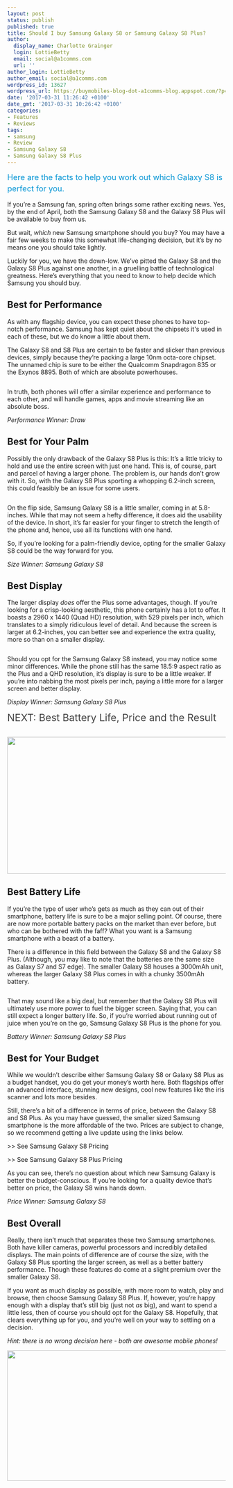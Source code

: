 ```yaml
---
layout: post
status: publish
published: true
title: Should I buy Samsung Galaxy S8 or Samsung Galaxy S8 Plus?
author:
  display_name: Charlotte Grainger
  login: LottieBetty
  email: social@a1comms.com
  url: ''
author_login: LottieBetty
author_email: social@a1comms.com
wordpress_id: 13627
wordpress_url: https://buymobiles-blog-dot-a1comms-blog.appspot.com/?p=13627
date: '2017-03-31 11:26:42 +0100'
date_gmt: '2017-03-31 10:26:42 +0100'
categories:
- Features
- Reviews
tags:
- samsung
- Review
- Samsung Galaxy S8
- Samsung Galaxy S8 Plus
---
```

<p><span class="postStandFirst" style="color: #0896d5; line-height: 26px; font-size: 18px;">Here are the facts to help you work out which Galaxy S8 is perfect for you.</span></p>
<p>If you&rsquo;re a Samsung fan, spring often brings some rather exciting news. Yes, by the end of April, both the Samsung Galaxy S8 and the Galaxy S8 Plus will be available to buy from us.</p>
<p>But wait, <em>which</em> new Samsung smartphone should you buy? You may have a fair few weeks to make this somewhat life-changing decision, but it&rsquo;s by no means one you should take lightly.</p>
<p>Luckily for you, we have the down-low. We&rsquo;ve pitted the Galaxy S8 and the Galaxy S8 Plus against one another, in a gruelling battle of technological greatness. Here&rsquo;s everything that you need to know to help decide which Samsung you should buy.</p>
<h2>Best for Performance</h2>
<p>As with any flagship device, you can expect these phones to have top-notch performance. Samsung has kept quiet about the chipsets it's used in each of these, but we do know a little about them.</p>
<p>The Galaxy S8 and S8 Plus are certain to be faster and slicker than previous devices, simply because they&rsquo;re packing a large 10nm octa-core chipset. The unnamed chip is sure to be either the Qualcomm Snapdragon 835 or the Exynos 8895. Both of which are absolute powerhouses.</p>
<p><img class="aligncenter size-full wp-image-13614" src="https://lh3.googleusercontent.com/tPB7ZAZtrQlvLjPlDbgWpE_aKdE2mFSfzWTyfXgZkxJln6AXrMyrdL1h3vWUyRTn5HFTmxIAB3u174gLbw4HzPj53g=s0" alt="" /></p>
<p>In truth, both phones will offer a similar experience and performance to each other, and will handle games, apps and movie streaming like an absolute boss.</p>
<p><em>Performance Winner: </em><em>Draw</em></p>
<h2>Best for Your Palm</h2>
<p>Possibly the only drawback of the Galaxy S8 Plus is this: It&rsquo;s a little tricky to hold and use the entire screen with just one hand. This is, of course, part and parcel of having a larger phone. The problem is, our hands don&rsquo;t grow with it. So, with the Galaxy S8 Plus sporting a whopping 6.2-inch screen, this could feasibly be an issue for some users.</p>
<p><img class="aligncenter size-full wp-image-13630" src="https://lh3.googleusercontent.com/--lf7HLzvjh5JSiAGLtZVbBKq-0e0BHxotYNV66ndo8NDGhzvO_rcL_b9pKBjiLJzmhO0YEv8KRqWb5joYjDWoo=s0" alt="" /></p>
<p>On the flip side, Samsung Galaxy S8 is a little smaller, coming in at 5.8-inches. While that may not seem a hefty difference, it does aid the usability of the device. In short, it&rsquo;s far easier for your finger to stretch the length of the phone and, hence, use all its functions with one hand.</p>
<p>So, if you&rsquo;re looking for a palm-friendly device, opting for the smaller Galaxy S8 could be the way forward for you.</p>
<p><em>Size Winner: </em><em>Samsung Galaxy S8 </em></p>
<h2>Best Display</h2>
<p>The larger display <em>does </em>offer the Plus some advantages, though. If you&rsquo;re looking for a crisp-looking aesthetic, this phone certainly has a lot to offer. It boasts a 2960 x 1440 (Quad HD) resolution, with 529 pixels per inch, which translates to a simply ridiculous level of detail. And because the screen is larger at 6.2-inches, you can better see and experience the extra quality, more so than on a smaller display.</p>
<p><img class="aligncenter size-full wp-image-13608" src="https://lh3.googleusercontent.com/6aI5IfsSXZZ7RfQEc_4cbmXQYeBbnu4U-QHmA6-nUq9rLx1hs0llQWDlGHZngBCs-R4uko9pkAFf4eFNnPBF_eLp0Q=s0" alt="" /></p>
<p>Should you opt for the Samsung Galaxy S8 instead, you may notice some minor differences. While the phone still has the same 18.5:9 aspect ratio as the Plus and a QHD resolution, it&rsquo;s display is sure to be a little weaker. If you&rsquo;re into nabbing the most pixels per inch, paying a little more for a larger screen and better display.</p>
<p><em>Display Winner: </em><em>Samsung Galaxy S8 Plus </em></p>
<p><span class="" style="font-size: 23px; color: #444444;">NEXT: Best Battery Life, Price and the Result</span></p>
<p><!--nextpage--></p>
<h2><img class="aligncenter wp-image-13638" src="https://lh3.googleusercontent.com/yRC7HXKxBXER3SPDWcBQTbv_zlul8g3OHvKKD4bfIU_iMpPOnqEWfXr6gzyIuCOOxpCsPzwv1sdfHo2j7_JeG2s=s0" width="600" height="315" /></h2>
<h2>Best Battery Life</h2>
<p>If you&rsquo;re the type of user who&rsquo;s gets as much as they can out of their smartphone, battery life is sure to be a major selling point. Of course, there are now more portable battery packs on the market than ever before, but who can be bothered with the faff? What you want is a Samsung smartphone with a beast of a battery.</p>
<p>There is a difference in this field between the Galaxy S8 and the Galaxy S8 Plus. (Although, you may like to note that the batteries are the same size as&nbsp;Galaxy S7 and S7 edge). The smaller Galaxy S8 houses a 3000mAh unit, whereas the larger Galaxy S8 Plus comes in with a chunky 3500mAh battery.</p>
<p><img class="aligncenter size-full wp-image-13631" src="https://lh3.googleusercontent.com/-iaxOFia2h_Y-e3BOHvzfT34Apk0aecQv0gywmxF1gvxUeqtEC6QOi-7U78_rcE_FRanvbeOJjkE-sH0wW9gkfn5=s0" alt="" /></p>
<p>That may sound like a big deal, but remember that the Galaxy S8 Plus will ultimately use more power to fuel the bigger screen. Saying that, you can still expect a longer battery life. So, if you&rsquo;re worried about running out of juice when you&rsquo;re on the go, Samsung Galaxy S8 Plus is the phone for you.</p>
<p><em>Battery Winner: </em><em>Samsung Galaxy S8 Plus </em></p>
<h2>Best for Your Budget</h2>
<p>While we wouldn&rsquo;t describe either Samsung Galaxy S8 or Galaxy S8 Plus as a budget handset, you do get your money&rsquo;s worth here. Both flagships offer an advanced interface, stunning new designs, cool new features like the iris scanner and lots more besides.</p>
<p>Still, there&rsquo;s a bit of a difference in terms of price, between the Galaxy S8 and S8 Plus. As you may have guessed, the smaller sized Samsung smartphone is the more affordable of the two. Prices are subject to change, so we recommend getting a live update using the links below.</p>
<p>>> See Samsung Galaxy S8 Pricing</p>
<p>>> See Samsung Galaxy S8 Plus Pricing</p>
<p>As you can see, there&rsquo;s no question about&nbsp;which new Samsung Galaxy is better the budget-conscious. If you&rsquo;re looking for a quality device that&rsquo;s better on price, the Galaxy S8 wins hands down.</p>
<p><em>Price Winner:</em><em> Samsung Galaxy S8</em></p>
<h2>Best Overall</h2>
<p>Really, there isn&rsquo;t much that separates these two Samsung smartphones. Both have killer cameras, powerful processors and incredibly detailed displays. The main points of difference are of course the size, with the Galaxy S8 Plus sporting the larger screen, as well as a better battery performance. Though these features do come at a slight premium over the smaller Galaxy S8.</p>
<p>If you want as much display as possible, with more room to watch, play and browse, then choose Samsung Galaxy S8 Plus. If, however, you&rsquo;re happy enough with a display that&rsquo;s still big (just not <em>as</em> big), and want to spend a little less, then of course you should opt for the Galaxy S8. Hopefully, that clears everything up for you, and you&rsquo;re well on your way to settling on a decision.</p>
<p><em>Hint: there is no wrong decision here - both are awesome mobile phones!</em></p>
<p><img class="aligncenter wp-image-13633 size-full" src="https://lh3.googleusercontent.com/imddJtdlyuzUY6smEUtDa6YLj-TXnP2XG2M8YQgHss6ECvK4fjbqSrs2FiADYh43PYRT2UC6OTzDkdaNWOmwY9I=s0" width="600" height="300" /></p>
